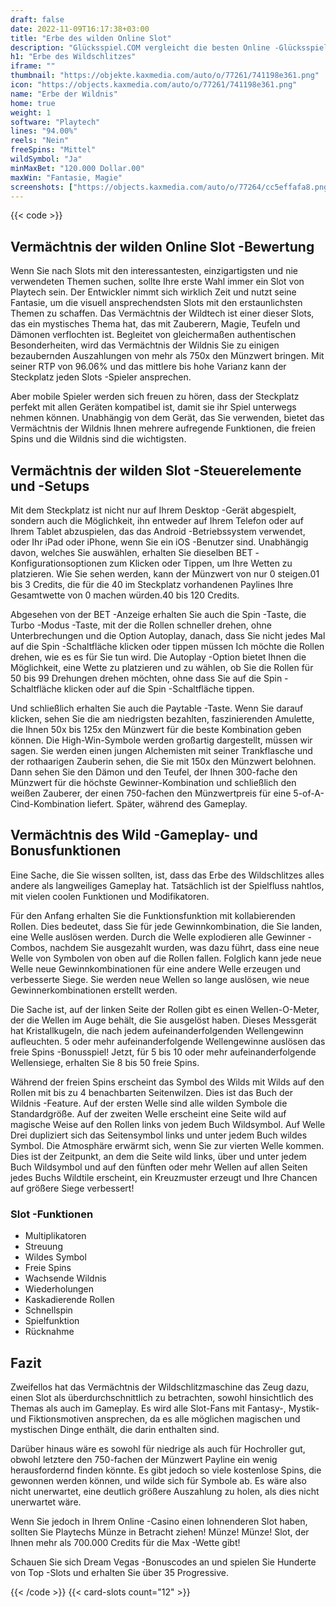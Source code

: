 ```yaml
---
draft: false
date: 2022-11-09T16:17:38+03:00
title: "Erbe des wilden Online Slot"
description: "Glücksspiel.COM vergleicht die besten Online -Glücksspiel -Sites und -spiele der Kanada.  Unabhängige Produktbewertungen und exklusive Anmeldeangebote. Jetzt spielen!"
h1: "Erbe des Wildschlitzes"
iframe: ""
thumbnail: "https://objekte.kaxmedia.com/auto/o/77261/741198e361.png"
icon: "https://objects.kaxmedia.com/auto/o/77261/741198e361.png"
name: "Erbe der Wildnis"
home: true
weight: 1
software: "Playtech"
lines: "94.00%"
reels: "Nein"
freeSpins: "Mittel"
wildSymbol: "Ja"
minMaxBet: "120.000 Dollar.00"
maxWin: "Fantasie, Magie"
screenshots: ["https://objects.kaxmedia.com/auto/o/77264/cc5effafa8.png"]
---
```


{{< code >}}<h2>Vermächtnis der wilden Online Slot -Bewertung</h2><p>Wenn Sie nach Slots mit den interessantesten, einzigartigsten und nie verwendeten Themen suchen, sollte Ihre erste Wahl immer ein Slot von Playtech sein. Der Entwickler nimmt sich wirklich Zeit und nutzt seine Fantasie, um die visuell ansprechendsten Slots mit den erstaunlichsten Themen zu schaffen. Das Vermächtnis der Wildtech ist einer dieser Slots, das ein mystisches Thema hat, das mit Zauberern, Magie, Teufeln und Dämonen verflochten ist. Begleitet von gleichermaßen authentischen Besonderheiten, wird das Vermächtnis der Wildnis Sie zu einigen bezaubernden Auszahlungen von mehr als 750x den Münzwert bringen. Mit seiner RTP von 96.06% und das mittlere bis hohe Varianz kann der Steckplatz jeden Slots -Spieler ansprechen.</p><p>Aber mobile Spieler werden sich freuen zu hören, dass der Steckplatz perfekt mit allen Geräten kompatibel ist, damit sie ihr Spiel unterwegs nehmen können. Unabhängig von dem Gerät, das Sie verwenden, bietet das Vermächtnis der Wildnis Ihnen mehrere aufregende Funktionen, die freien Spins und die Wildnis sind die wichtigsten.</p><h2>Vermächtnis der wilden Slot -Steuerelemente und -Setups</h2><p>Mit dem Steckplatz ist nicht nur auf Ihrem Desktop -Gerät abgespielt, sondern auch die Möglichkeit, ihn entweder auf Ihrem Telefon oder auf Ihrem Tablet abzuspielen, das das Android -Betriebssystem verwendet, oder Ihr iPad oder iPhone, wenn Sie ein iOS -Benutzer sind. Unabhängig davon, welches Sie auswählen, erhalten Sie dieselben BET -Konfigurationsoptionen zum Klicken oder Tippen, um Ihre Wetten zu platzieren. Wie Sie sehen werden, kann der Münzwert von nur 0 steigen.01 bis 3 Credits, die für die 40 im Steckplatz vorhandenen Paylines Ihre Gesamtwette von 0 machen würden.40 bis 120 Credits.</p><p>Abgesehen von der BET -Anzeige erhalten Sie auch die Spin -Taste, die Turbo -Modus -Taste, mit der die Rollen schneller drehen, ohne Unterbrechungen und die Option Autoplay, danach, dass Sie nicht jedes Mal auf die Spin -Schaltfläche klicken oder tippen müssen Ich möchte die Rollen drehen, wie es es für Sie tun wird. Die Autoplay -Option bietet Ihnen die Möglichkeit, eine Wette zu platzieren und zu wählen, ob Sie die Rollen für 50 bis 99 Drehungen drehen möchten, ohne dass Sie auf die Spin -Schaltfläche klicken oder auf die Spin -Schaltfläche tippen.</p><p>Und schließlich erhalten Sie auch die Paytable -Taste. Wenn Sie darauf klicken, sehen Sie die am niedrigsten bezahlten, faszinierenden Amulette, die Ihnen 50x bis 125x den Münzwert für die beste Kombination geben können. Die High-Win-Symbole werden großartig dargestellt, müssen wir sagen. Sie werden einen jungen Alchemisten mit seiner Trankflasche und der rothaarigen Zauberin sehen, die Sie mit 150x den Münzwert belohnen. Dann sehen Sie den Dämon und den Teufel, der Ihnen 300-fache den Münzwert für die höchste Gewinner-Kombination und schließlich den weißen Zauberer, der einen 750-fachen den Münzwertpreis für eine 5-of-A-Cind-Kombination liefert. Später, während des Gameplay.</p><h2>Vermächtnis des Wild -Gameplay- und Bonusfunktionen</h2><p>Eine Sache, die Sie wissen sollten, ist, dass das Erbe des Wildschlitzes alles andere als langweiliges Gameplay hat. Tatsächlich ist der Spielfluss nahtlos, mit vielen coolen Funktionen und Modifikatoren.</p><p>Für den Anfang erhalten Sie die Funktionsfunktion mit kollabierenden Rollen. Dies bedeutet, dass Sie für jede Gewinnkombination, die Sie landen, eine Welle auslösen werden. Durch die Welle explodieren alle Gewinner -Combos, nachdem Sie ausgezahlt wurden, was dazu führt, dass eine neue Welle von Symbolen von oben auf die Rollen fallen. Folglich kann jede neue Welle neue Gewinnkombinationen für eine andere Welle erzeugen und verbesserte Siege. Sie werden neue Wellen so lange auslösen, wie neue Gewinnerkombinationen erstellt werden.</p><p>Die Sache ist, auf der linken Seite der Rollen gibt es einen Wellen-O-Meter, der die Wellen im Auge behält, die Sie ausgelöst haben. Dieses Messgerät hat Kristallkugeln, die nach jedem aufeinanderfolgenden Wellengewinn aufleuchten. 5 oder mehr aufeinanderfolgende Wellengewinne auslösen das freie Spins -Bonusspiel! Jetzt, für 5 bis 10 oder mehr aufeinanderfolgende Wellensiege, erhalten Sie 8 bis 50 freie Spins.</p><p>Während der freien Spins erscheint das Symbol des Wilds mit Wilds auf den Rollen mit bis zu 4 benachbarten Seitenwilzen. Dies ist das Buch der Wildnis -Feature. Auf der ersten Welle sind alle wilden Symbole die Standardgröße. Auf der zweiten Welle erscheint eine Seite wild auf magische Weise auf den Rollen links von jedem Buch Wildsymbol. Auf Welle Drei dupliziert sich das Seitensymbol links und unter jedem Buch wildes Symbol. Die Atmosphäre erwärmt sich, wenn Sie zur vierten Welle kommen. Dies ist der Zeitpunkt, an dem die Seite wild links, über und unter jedem Buch Wildsymbol und auf den fünften oder mehr Wellen auf allen Seiten jedes Buchs Wildtile erscheint, ein Kreuzmuster erzeugt und Ihre Chancen auf größere Siege verbessert!</p><h3>
Slot -Funktionen</h3><ul>
<li></span>
Multiplikatoren</li>
<li></span>
Streuung</li>
<li></span>
Wildes Symbol</li>
<li></span>
Freie Spins</li>
<li></span>
Wachsende Wildnis</li>
<li></span>
Wiederholungen</li>
<li></span>
Kaskadierende Rollen</li>
<li></span>
Schnellspin</li>
<li></span>
Spielfunktion</li>
<li></span>
Rücknahme</li></ul><h2>Fazit</h2><p>Zweifellos hat das Vermächtnis der Wildschlitzmaschine das Zeug dazu, einen Slot als überdurchschnittlich zu betrachten, sowohl hinsichtlich des Themas als auch im Gameplay. Es wird alle Slot-Fans mit Fantasy-, Mystik- und Fiktionsmotiven ansprechen, da es alle möglichen magischen und mystischen Dinge enthält, die darin enthalten sind.</p><p>Darüber hinaus wäre es sowohl für niedrige als auch für Hochroller gut, obwohl letztere den 750-fachen der Münzwert Payline ein wenig herausfordernd finden könnte. Es gibt jedoch so viele kostenlose Spins, die gewonnen werden können, und wilde sich für Symbole ab. Es wäre also nicht unerwartet, eine deutlich größere Auszahlung zu holen, als dies nicht unerwartet wäre.</p><p>Wenn Sie jedoch in Ihrem Online -Casino einen lohnenderen Slot haben, sollten Sie Playtechs Münze in Betracht ziehen! Münze! Münze! Slot, der Ihnen mehr als 700.000 Credits für die Max -Wette gibt!</p><p>
Schauen Sie sich Dream Vegas -Bonuscodes an und spielen Sie Hunderte von Top -Slots und erhalten Sie über 35 Progressive.</p>{{< /code >}}
 {{< card-slots count="12" >}}